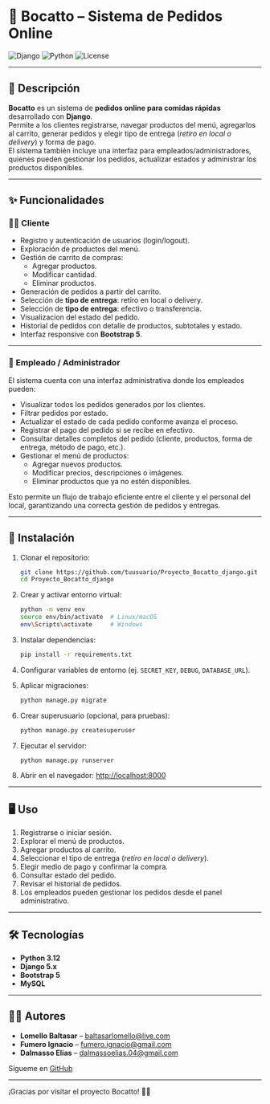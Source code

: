 # 🍔 Bocatto – Sistema de Pedidos Online  

![Django](https://img.shields.io/badge/Django-v5.1-green) ![Python](https://img.shields.io/badge/Python-3.12-blue) ![License](https://img.shields.io/badge/License-MIT-yellow)

---

## 📌 Descripción  

**Bocatto** es un sistema de **pedidos online para comidas rápidas** desarrollado con **Django**.  
Permite a los clientes registrarse, navegar productos del menú, agregarlos al carrito, generar pedidos y elegir tipo de entrega (*retiro en local o delivery*) y forma de pago.  
El sistema también incluye una interfaz para empleados/administradores, quienes pueden gestionar los pedidos, actualizar estados y administrar los productos disponibles.

---

## ✨ Funcionalidades
### 🧑‍🍳 Cliente
- Registro y autenticación de usuarios (login/logout).  
- Exploración de productos del menú.  
- Gestión de carrito de compras:  
  - Agregar productos.  
  - Modificar cantidad.  
  - Eliminar productos.  
- Generación de pedidos a partir del carrito.  
- Selección de **tipo de entrega**: retiro en local o delivery.
- Selección de **tipo de entrega**: efectivo o transferencia.  
- Visualizacion del estado del pedido.
- Historial de pedidos con detalle de productos, subtotales y estado.
- Interfaz responsive con **Bootstrap 5**.    

---

### 🧾 Empleado / Administrador

El sistema cuenta con una interfaz administrativa donde los empleados pueden:

- Visualizar todos los pedidos generados por los clientes.
- Filtrar pedidos por estado.
- Actualizar el estado de cada pedido conforme avanza el proceso.
- Registrar el pago del pedido si se recibe en efectivo.
- Consultar detalles completos del pedido (cliente, productos, forma de entrega, método de pago, etc.).
- Gestionar el menú de productos:
    - Agregar nuevos productos.
    - Modificar precios, descripciones o imágenes.
    - Eliminar productos que ya no estén disponibles.

Esto permite un flujo de trabajo eficiente entre el cliente y el personal del local, garantizando una correcta gestión de pedidos y entregas.

---

## 🚀 Instalación  

1. Clonar el repositorio:  
    ```bash
    git clone https://github.com/tuusuario/Proyecto_Bocatto_django.git
    cd Proyecto_Bocatto_django
    ```

2. Crear y activar entorno virtual:  
    ```bash
    python -m venv env
    source env/bin/activate  # Linux/macOS
    env\Scripts\activate     # Windows
    ```

3. Instalar dependencias:  
    ```bash
    pip install -r requirements.txt
    ```

4. Configurar variables de entorno (ej. `SECRET_KEY`, `DEBUG`, `DATABASE_URL`).  

5. Aplicar migraciones:  
    ```bash
    python manage.py migrate
    ```

6. Crear superusuario (opcional, para pruebas):  
    ```bash
    python manage.py createsuperuser
    ```

7. Ejecutar el servidor:  
    ```bash
    python manage.py runserver
    ```

8. Abrir en el navegador: [http://localhost:8000](http://localhost:8000)  

---

## 🖥️ Uso  

1. Registrarse o iniciar sesión.  
2. Explorar el menú de productos.  
3. Agregar productos al carrito.  
4. Seleccionar el tipo de entrega (*retiro en local o delivery*).  
5. Elegir medio de pago y confirmar la compra.  
6. Consultar estado del pedido. 
7. Revisar el historial de pedidos. 
8. Los empleados pueden gestionar los pedidos desde el panel administrativo. 

---

## 🛠️ Tecnologías  

- **Python 3.12**  
- **Django 5.x**  
- **Bootstrap 5**  
- **MySQL** 

---

## 👨‍💻 Autores

- **Lomello Baltasar** – [baltasarlomello@live.com](mailto:baltasarlomello@live.com)
- **Fumero Ignacio** – [fumero.ignacio@gmail.com](mailto:fumero.ignacio@gmail.com)
- **Dalmasso Elias** – [dalmassoelias.04@gmail.com](mailto:dalmassoelias.04@gmail.com)  

Sígueme en [GitHub](https://github.com/Balti2003)  

---

¡Gracias por visitar el proyecto Bocatto! 🚀🍟  
